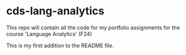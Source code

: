 # cds-lang-analytics
This repo will contain all the code for my portfolio assignments for the course 'Language Analytics' (F24)

This is my first addition to the README file.